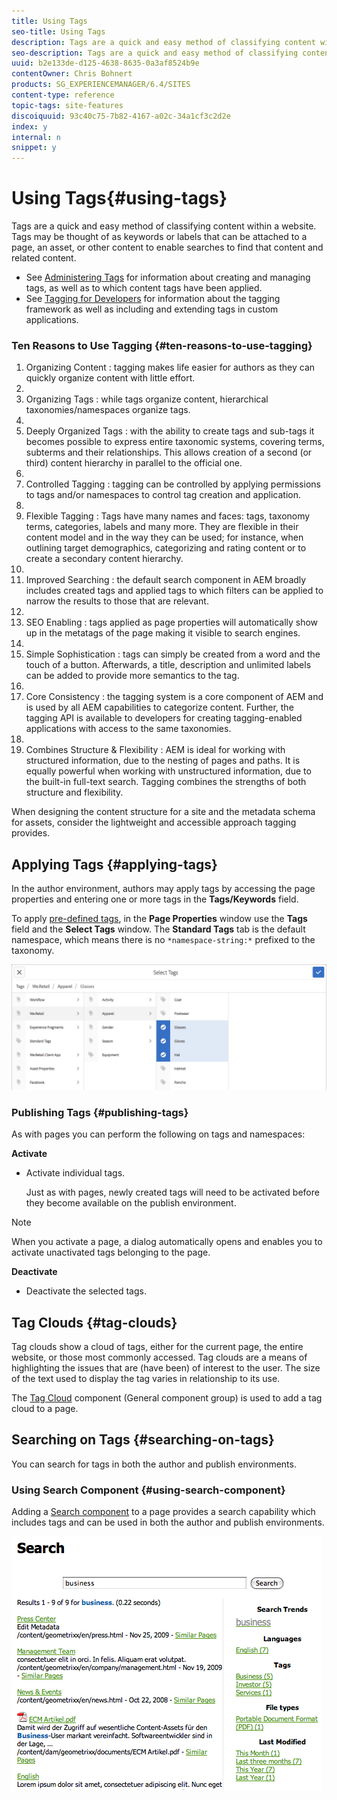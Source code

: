 ```yaml
---
title: Using Tags
seo-title: Using Tags
description: Tags are a quick and easy method of classifying content within a website
seo-description: Tags are a quick and easy method of classifying content within a website
uuid: b2e133de-d125-4638-8635-0a3af8524b9e
contentOwner: Chris Bohnert
products: SG_EXPERIENCEMANAGER/6.4/SITES
content-type: reference
topic-tags: site-features
discoiquuid: 93c40c75-7b82-4167-a02c-34a1cf3c2d2e
index: y
internal: n
snippet: y
---
```


# Using Tags{#using-tags}

Tags are a quick and easy method of classifying content within a website. Tags may be thought of as keywords or labels that can be attached to a page, an asset, or other content to enable searches to find that content and related content.

* See [Administering Tags](../../../sites/administering/using/tags.md) for information about creating and managing tags, as well as to which content tags have been applied.
* See [Tagging for Developers](../../../sites/developing/using/tags.md) for information about the tagging framework as well as including and extending tags in custom applications.

### Ten Reasons to Use Tagging {#ten-reasons-to-use-tagging}

1. Organizing Content : tagging makes life easier for authors as they can quickly organize content with little effort.
1. 
1. Organizing Tags : while tags organize content, hierarchical taxonomies/namespaces organize tags.
1. 
1. Deeply Organized Tags : with the ability to create tags and sub-tags it becomes possible to express entire taxonomic systems, covering terms, subterms and their relationships. This allows creation of a second (or third) content hierarchy in parallel to the official one.
1. 
1. Controlled Tagging : tagging can be controlled by applying permissions to tags and/or namespaces to control tag creation and application.
1. 
1. Flexible Tagging : Tags have many names and faces: tags, taxonomy terms, categories, labels and many more. They are flexible in their content model and in the way they can be used; for instance, when outlining target demographics, categorizing and rating content or to create a secondary content hierarchy.
1. 
1. Improved Searching : the default search component in AEM broadly includes created tags and applied tags to which filters can be applied to narrow the results to those that are relevant.
1. 
1. SEO Enabling : tags applied as page properties will automatically show up in the metatags of the page making it visible to search engines.
1. 
1. Simple Sophistication : tags can simply be created from a word and the touch of a button. Afterwards, a title, description and unlimited labels can be added to provide more semantics to the tag.
1. 
1. Core Consistency : the tagging system is a core component of AEM and is used by all AEM capabilities to categorize content. Further, the tagging API is available to developers for creating tagging-enabled applications with access to the same taxonomies.
1. 
1. Combines Structure & Flexibility : AEM is ideal for working with structured information, due to the nesting of pages and paths. It is equally powerful when working with unstructured information, due to the built-in full-text search. Tagging combines the strengths of both structure and flexibility.

When designing the content structure for a site and the metadata schema for assets, consider the lightweight and accessible approach tagging provides.

## Applying Tags {#applying-tags}

In the author environment, authors may apply tags by accessing the page properties and entering one or more tags in the **Tags/Keywords** field.

To apply [pre-defined tags](../../../sites/administering/using/tags.md), in the **Page Properties** window use the **Tags** field and the **Select Tags** window. The **Standard Tags** tab is the default namespace, which means there is no `*namespace-string:*` prefixed to the taxonomy.

![](assets/chlimage_1-128.png) 

### Publishing Tags {#publishing-tags}

As with pages you can perform the following on tags and namespaces:

**Activate**

* Activate individual tags.  
  
  Just as with pages, newly created tags will need to be activated before they become available on the publish environment.

>[!NOTE]
>
>When you activate a page, a dialog automatically opens and enables you to activate unactivated tags belonging to the page.

**Deactivate**

* Deactivate the selected tags.

## Tag Clouds {#tag-clouds}

Tag clouds show a cloud of tags, either for the current page, the entire website, or those most commonly accessed. Tag clouds are a means of highlighting the issues that are (have been) of interest to the user. The size of the text used to display the tag varies in relationship to its use.

The [Tag Cloud](../../../sites/authoring/using/default-components-foundation.md#tagcloud) component (General component group) is used to add a tag cloud to a page.

## Searching on Tags {#searching-on-tags}

You can search for tags in both the author and publish environments.

### Using Search Component {#using-search-component}

Adding a [Search component](../../../sites/authoring/using/default-components-foundation.md#search) to a page provides a search capability which includes tags and can be used in both the author and publish environments.

![](assets/chlimage_1-129.png)

